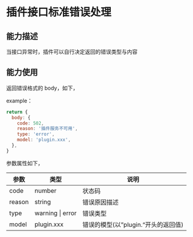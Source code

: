 # 插件接口标准错误处理

## 能力描述

当接口异常时，插件可以自行决定返回的错误类型与内容

## 能力使用

返回错误格式的 body，如下，

example：

```javascript
return {
  body: {
    code: 502,
    reason: '插件服务不可用',
    type: 'error',
    model: 'plugin.xxx',
  },
}
```

参数属性如下，

| 参数   | 类型             | 说明                                |
| ------ | ---------------- | ----------------------------------- |
| code   | number           | 状态码                              |
| reason | string           | 错误原因描述                        |
| type   | warning \| error | 错误类型                            |
| model  | plugin.xxx       | 错误的模型(以”plugin.“开头的返回值) |
